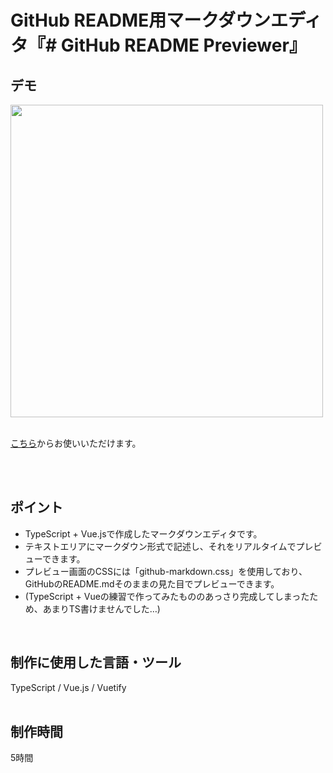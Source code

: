 # GitHub README用マークダウンエディタ『# GitHub README Previewer』

## デモ
<img src="https://user-images.githubusercontent.com/59694183/84570379-2855d680-adc8-11ea-8399-7a1275b077e0.gif" width="500">
<br>
<br>

[こちら](https://github-readme-previewer.netlify.app/)からお使いいただけます。

<br>
<br>

## ポイント
- TypeScript + Vue.jsで作成したマークダウンエディタです。
- テキストエリアにマークダウン形式で記述し、それをリアルタイムでプレビューできます。
- プレビュー画面のCSSには「github-markdown.css」を使用しており、GitHubのREADME.mdそのままの見た目でプレビューできます。
- (TypeScript + Vueの練習で作ってみたもののあっさり完成してしまったため、あまりTS書けませんでした…)

<br>

## 制作に使用した言語・ツール
TypeScript / Vue.js / Vuetify
<br>
<br>

## 制作時間
5時間
<br>
<br>
